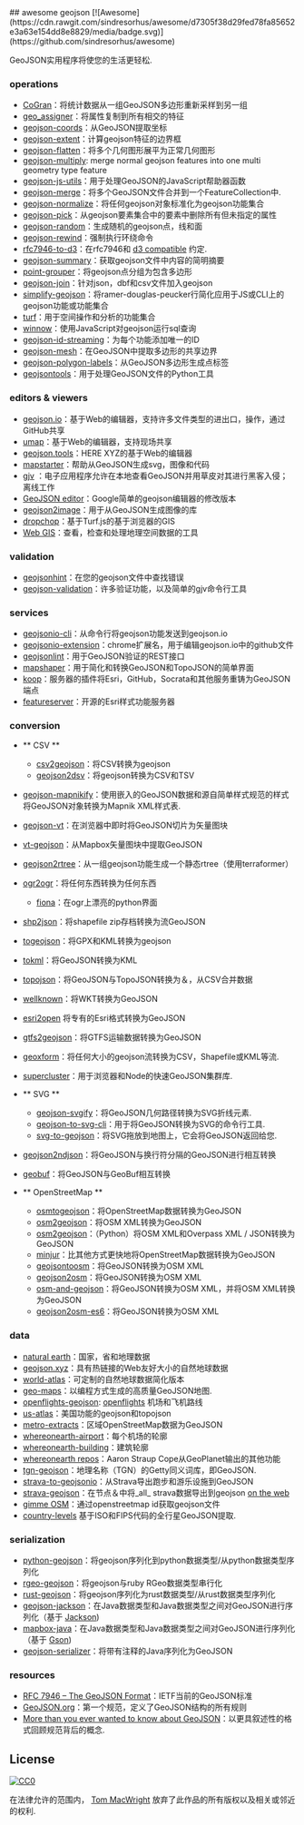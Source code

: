 <div class="github-widget" data-repo="tmcw/awesome-geojson"></div>
<script async src="https://pagead2.googlesyndication.com/pagead/js/adsbygoogle.js"></script><ins class="adsbygoogle" style="display:block" data-ad-client="ca-pub-6890694312814945" data-ad-slot="5473692530" data-ad-format="auto"  data-full-width-responsive="true"></ins><script>(adsbygoogle = window.adsbygoogle || []).push({});</script>
## awesome geojson [![Awesome](https://cdn.rawgit.com/sindresorhus/awesome/d7305f38d29fed78fa85652e3a63e154dd8e8829/media/badge.svg)](https://github.com/sindresorhus/awesome)

GeoJSON实用程序将使您的生活更轻松.

### operations

* [CoGran](https://github.com/berlinermorgenpost/cogran)：将统计数据从一组GeoJSON多边形重新采样到另一组
* [geo_assigner](https://github.com/stadt-karlsruhe/geo_assigner)：将属性复制到所有相交的特征
* [geojson-coords](https://github.com/mapbox/geojson-coords)：从GeoJSON提取坐标
* [geojson-extent](https://www.npmjs.com/package/geojson-extent)：计算geojson特征的边界框
* [geojson-flatten](https://github.com/tmcw/geojson-flatten)：将多个几何图形展平为正常几何图形
* [geojson-multiply](https://github.com/haoliangyu/geojson-multiply):  merge normal geojson features into one multi geometry type feature
* [geojson-js-utils](https://github.com/maxogden/geojson-js-utils)：用于处理GeoJSON的JavaScript帮助器函数
* [geojson-merge](https://github.com/mapbox/geojson-merge)：将多个GeoJSON文件合并到一个FeatureCollection中.
* [geojson-normalize](https://github.com/mapbox/geojson-normalize)：将任何geojson对象标准化为geojson功能集合
* [geojson-pick](https://www.npmjs.com/package/geojson-pick)：从geojson要素集合中的要素中删除所有但未指定的属性
* [geojson-random](https://github.com/tmcw/geojson-random)：生成随机的geojson点，线和面
* [geojson-rewind](https://github.com/mapbox/geojson-rewind)：强制执行环绕命令
* [rfc7946-to-d3](https://github.com/tyrasd/rfc7946-to-d3)：在rfc7946和 [d3 compatible](https://github.com/d3/d3-geo#d3-geo) 约定.
* [geojson-summary](https://github.com/mapbox/geojson-summary)：获取geojson文件中内容的简明摘要
* [point-grouper](https://github.com/substack/point-grouper)：将geojson点分组为包含多边形
* [geojson-join](https://github.com/tmcw/geojson-join)：针对json，dbf和csv文件加入geojson
* [simplify-geojson](https://github.com/maxogden/simplify-geojson)：将ramer-douglas-peucker行简化应用于JS或CLI上的geojson功能或功能集合
* [turf](https://github.com/Turfjs/turf)：用于空间操作和分析的功能集合
* [winnow](https://github.com/dmfenton/winnow)：使用JavaScript对geojson运行sql查询
* [geojson-id-streaming](https://github.com/andrewharvey/geojson-id-streaming)：为每个功能添加唯一的ID
* [geojson-mesh](https://github.com/andrewharvey/geojson-mesh)：在GeoJSON中提取多边形的共享边界
* [geojson-polygon-labels](https://github.com/andrewharvey/geojson-polygon-labels)：从GeoJSON多边形生成点标签
* [geojsontools](https://github.com/micolous/geojsontools)：用于处理GeoJSON文件的Python工具


### editors & viewers

* [geojson.io](http://geojson.io/)：基于Web的编辑器，支持许多文件类型的进出口，操作，通过GitHub共享
* [umap](http://umap.openstreetmap.fr/en/)：基于Web的编辑器，支持现场共享
* [geojson.tools](http://geojson.tools/)：HERE XYZ的基于Web的编辑器
* [mapstarter](http://mapstarter.com/)：帮助从GeoJSON生成svg，图像和代码
* [gjv](https://github.com/anandthakker/gjv) ：电子应用程序允许在本地查看GeoJSON并用草皮对其进行黑客入侵； 离线工作
* [GeoJSON editor](https://tomscholz.github.io/geojson-editor/)：Google简单的geojson编辑器的修改版本
* [geojson2image](https://github.com/brycejohnston/geojson2image)：用于从GeoJSON生成图像的库
* [dropchop](http://dropchop.io/)：基于Turf.js的基于浏览器的GIS
* [Web GIS](https://drewweth.github.io/geodebugger)：查看，检查和处理地理空间数据的工具

### validation

* [geojsonhint](https://github.com/mapbox/geojsonhint)：在您的geojson文件中查找错误
* [geojson-validation](https://www.npmjs.com/package/geojson-validation)：许多验证功能，以及简单的gjv命令行工具

### services

* [geojsonio-cli](https://github.com/mapbox/geojsonio-cli)：从命令行将geojson功能发送到geojson.io
* [geojsonio-extension](https://github.com/mapbox/geojsonio-extension)：chrome扩展名，用于编辑geojson.io中的github文件
* [geojsonlint](http://geojsonlint.com/)：用于GeoJSON验证的REST接口
* [mapshaper](http://mapshaper.org/)：用于简化和转换GeoJSON和TopoJSON的简单界面
* [koop](https://koopjs.github.io)：服务器的插件将Esri，GitHub，Socrata和其他服务重铸为GeoJSON端点
* [featureserver](https://github.com/featureserver/featureserver)：开源的Esri样式功能服务器

### conversion

* ** CSV **
  * [csv2geojson](https://github.com/mapbox/csv2geojson)：将CSV转换为geojson
  * [geojson2dsv](https://github.com/tmcw/geojson2dsv)：将geojson转换为CSV和TSV
* [geojson-mapnikify](https://github.com/mapbox/geojson-mapnikify)：使用嵌入的GeoJSON数据和源自简单样式规范的样式将GeoJSON对象转换为Mapnik XML样式表.
* [geojson-vt](https://github.com/mapbox/geojson-vt)：在浏览器中即时将GeoJSON切片为矢量图块
* [vt-geojson](https://github.com/developmentseed/vt-geojson)：从Mapbox矢量图块中提取GeoJSON
* [geojson2rtree](https://github.com/maxogden/geojson2rtree)：从一组geojson功能生成一个静态rtree（使用terraformer）
* [ogr2ogr](http://www.gdal.org/ogr2ogr.html)：将任何东西转换为任何东西
  * [fiona](https://github.com/toblerity/fiona)：在ogr上漂亮的python界面
* [shp2json](https://github.com/substack/shp2json)：将shapefile zip存档转换为流GeoJSON
* [togeojson](https://github.com/tmcw/togeojson)：将GPX和KML转换为geojson
* [tokml](https://github.com/mapbox/tokml)：将GeoJSON转换为KML
* [topojson](https://github.com/topojson/topojson)：将GeoJSON与TopoJSON转换为＆，从CSV合并数据
* [wellknown](https://github.com/mapbox/wellknown)：将WKT转换为GeoJSON
* [esri2open](https://github.com/project-open-data/esri2open) 将专有的Esri格式转换为GeoJSON
* [gtfs2geojson](https://github.com/tmcw/gtfs2geojson)：将GTFS运输数据转换为GeoJSON
* [geoxform](https://github.com/koopjs/geoxform)：将任何大小的geojson流转换为CSV，Shapefile或KML等流.
* [supercluster](https://github.com/mapbox/supercluster)：用于浏览器和Node的快速GeoJSON集群库.
* ** SVG **
  * [geojson-svgify](https://github.com/juliuste/geojson-svgify)：将GeoJSON几何路径转换为SVG折线元素.
  * [geojson-to-svg-cli](https://github.com/derhuerst/geojson-to-svg-cli)：用于将GeoJSON转换为SVG的命令行工具.
  * [svg-to-geojson](https://github.com/mapbox/svg-to-geojson)：将SVG拖放到地图上，它会将GeoJSON返回给您.
* [geojson2ndjson](https://www.npmjs.com/package/geojson2ndjson)：将GeoJSON与换行符分隔的GeoJSON进行相互转换
* [geobuf](https://www.npmjs.com/package/geobuf/v/0.2.1)：将GeoJSON与GeoBuf相互转换

* ** OpenStreetMap **
  * [osmtogeojson](https://github.com/tyrasd/osmtogeojson)：将OpenStreetMap数据转换为GeoJSON
  * [osm2geojson](https://github.com/rclark/osm2geojson)：将OSM XML转换为GeoJSON
  * [osm2geojson](https://github.com/aspectumapp/osm2geojson)：（Python）将OSM XML和Overpass XML / JSON转换为GeoJSON
  * [minjur](https://github.com/mapbox/minjur)：比其他方式更快地将OpenStreetMap数据转换为GeoJSON
  * [geojsontoosm](https://github.com/tyrasd/geojsontoosm)：将GeoJSON转换为OSM XML
  * [geojson2osm](https://github.com/Rub21/geojson2osm)：将GeoJSON转换为OSM XML
  * [osm-and-geojson](https://github.com/aaronlidman/osm-and-geojson)：将GeoJSON转换为OSM XML，并将OSM XML转换为GeoJSON
  * [geojson2osm-es6](https://github.com/DenisCarriere/geojson2osm-es6/)：将GeoJSON转换为OSM XML


### data

* [natural earth](http://www.naturalearthdata.com/)：国家，省和地理数据
* [geojson.xyz](http://geojson.xyz/)：具有热链接的Web友好大小的自然地球数据
* [world-atlas](https://github.com/topojson/world-atlas)：可定制的自然地球数据简化版本
* [geo-maps](https://github.com/simonepri/geo-maps)：以编程方式生成的高质量GeoJSON地图.
* [openflights-geojson](https://github.com/tmcw/openflights-geojson): [openflights](http://openflights.org/) 机场和飞机路线
* [us-atlas](https://github.com/topojson/us-atlas)：美国功能的geojson和topojson
* [metro-extracts](https://mapzen.com/data/metro-extracts/)：区域OpenStreetMap数据为GeoJSON
* [whereonearth-airport](https://github.com/straup/whereonearth-airport)：每个机场的轮廓
* [whereonearth-building](https://github.com/straup/whereonearth-building/)：建筑轮廓
* [whereonearth repos](https://github.com/search?q=user%3Astraup+whereonearth)：Aaron Straup Cope从GeoPlanet输出的其他功能
* [tgn-geojson](https://github.com/straup/tgn-geojson)：地理名称（TGN）的Getty同义词库，即GeoJSON.
* [strava-to-geojsonio](https://github.com/taketime/strava-to-geojsonio)：从Strava导出跑步和游乐设施到GeoJSON
* [strava-geojson](https://github.com/tmcw/strava-geojson)：在节点＆中将_all_ strava数据导出到geojson [on the web](http://www.macwright.org/strava-geojson/)
* [gimme OSM](http://ustroetz.github.io/gimmeOSM/)：通过openstreetmap id获取geojson文件
* [country-levels](https://github.com/hyperknot/country-levels-export) 基于ISO和FIPS代码的全行星GeoJSON提取.

### serialization

* [python-geojson](https://github.com/frewsxcv/python-geojson)：将geojson序列化到python数据类型/从python数据类型序列化
* [rgeo-geojson](https://github.com/rgeo/rgeo-geojson)：将geojson与ruby RGeo数据类型串行化
* [rust-geojson](https://github.com/georust/rust-geojson)：将geojson序列化为rust数据类型/从rust数据类型序列化
* [geojson-jackson](https://github.com/opendatalab-de/geojson-jackson)：在Java数据类型和Java数据类型之间对GeoJSON进行序列化（基于 [Jackson](http://wiki.fasterxml.com/JacksonHome))
* [mapbox-java](https://github.com/mapbox/mapbox-java)：在Java数据类型和Java数据类型之间对GeoJSON进行序列化（基于 [Gson](https://github.com/google/gson))
* [geojson-serializer](https://github.com/dtap-gmbh/geojson-serializer)：将带有注释的Java序列化为GeoJSON

### resources

* [RFC 7946 – The GeoJSON Format](https://tools.ietf.org/html/rfc7946)：IETF当前的GeoJSON标准
* [GeoJSON.org](http://geojson.org/)：第一个规范，定义了GeoJSON结构的所有规则
* [More than you ever wanted to know about GeoJSON](http://www.macwright.org/2015/03/23/geojson-second-bite.html)：以更具叙述性的格式回顾规范背后的概念.

## License

[![CC0](https://licensebuttons.net/p/zero/1.0/88x31.png)](https://creativecommons.org/publicdomain/zero/1.0/ )

在法律允许的范围内， [Tom MacWright](http://www.macwright.org) 放弃了此作品的所有版权以及相关或邻近的权利.
